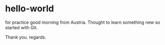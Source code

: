 # hello-world
for practice 
good morning from Austria. Thought to learn something new so started with Git.

Thank you.
regards.
